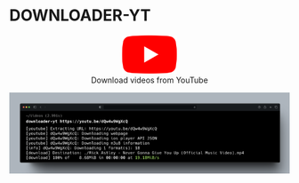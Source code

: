 # DOWNLOADER-YT

<div align="center">
<img src="src/resourse/img.png" width="100">
</br>
Download videos from YouTube
</div>


![cap.png](src/resourse/cap.png)
